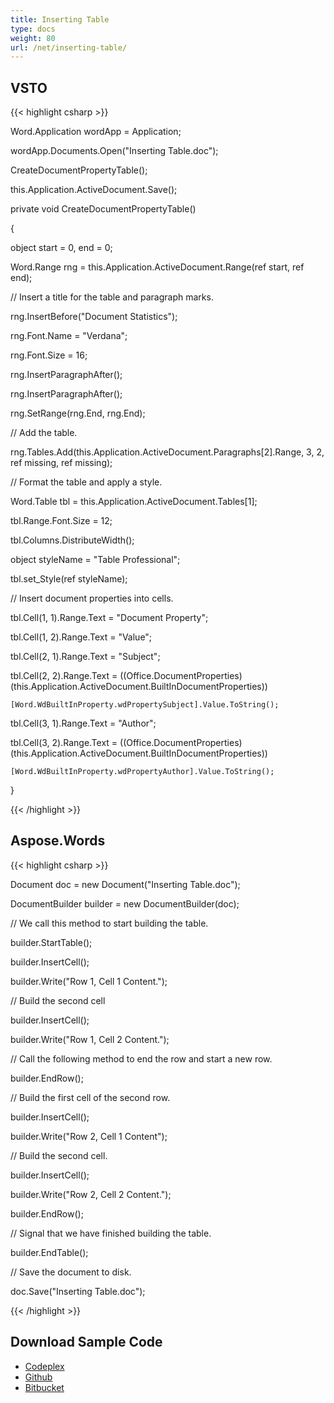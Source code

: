 ```yaml
---
title: Inserting Table
type: docs
weight: 80
url: /net/inserting-table/
---
```


## **VSTO**
{{< highlight csharp >}}

 Word.Application wordApp = Application;

wordApp.Documents.Open("Inserting Table.doc");

CreateDocumentPropertyTable();

this.Application.ActiveDocument.Save();

private void CreateDocumentPropertyTable()

{

object start = 0, end = 0;

Word.Range rng = this.Application.ActiveDocument.Range(ref start, ref end);

// Insert a title for the table and paragraph marks.

rng.InsertBefore("Document Statistics");

rng.Font.Name = "Verdana";

rng.Font.Size = 16;

rng.InsertParagraphAfter();

rng.InsertParagraphAfter();

rng.SetRange(rng.End, rng.End);

// Add the table.

rng.Tables.Add(this.Application.ActiveDocument.Paragraphs[2].Range, 3, 2, ref missing, ref missing);

// Format the table and apply a style.

Word.Table tbl = this.Application.ActiveDocument.Tables[1];

tbl.Range.Font.Size = 12;

tbl.Columns.DistributeWidth();

object styleName = "Table Professional";

tbl.set_Style(ref styleName);

// Insert document properties into cells.

tbl.Cell(1, 1).Range.Text = "Document Property";

tbl.Cell(1, 2).Range.Text = "Value";

tbl.Cell(2, 1).Range.Text = "Subject";

tbl.Cell(2, 2).Range.Text = ((Office.DocumentProperties)(this.Application.ActiveDocument.BuiltInDocumentProperties))

	[Word.WdBuiltInProperty.wdPropertySubject].Value.ToString();

tbl.Cell(3, 1).Range.Text = "Author";

tbl.Cell(3, 2).Range.Text = ((Office.DocumentProperties)(this.Application.ActiveDocument.BuiltInDocumentProperties))

	[Word.WdBuiltInProperty.wdPropertyAuthor].Value.ToString();

}

{{< /highlight >}}
## **Aspose.Words**
{{< highlight csharp >}}

 Document doc = new Document("Inserting Table.doc");

DocumentBuilder builder = new DocumentBuilder(doc);

// We call this method to start building the table.

builder.StartTable();

builder.InsertCell();

builder.Write("Row 1, Cell 1 Content.");

// Build the second cell

builder.InsertCell();

builder.Write("Row 1, Cell 2 Content.");

// Call the following method to end the row and start a new row.

builder.EndRow();

// Build the first cell of the second row.

builder.InsertCell();

builder.Write("Row 2, Cell 1 Content");

// Build the second cell.

builder.InsertCell();

builder.Write("Row 2, Cell 2 Content.");

builder.EndRow();

// Signal that we have finished building the table.

builder.EndTable();

// Save the document to disk.

doc.Save("Inserting Table.doc");

{{< /highlight >}}
## **Download Sample Code**
- [Codeplex](https://asposevsto.codeplex.com/downloads/get/787348)
- [Github](https://github.com/asposemarketplace/Aspose_for_VSTO/releases/download/Aspose.Words1.0/Inserting.Table.Aspose.Words.zip)
- [Bitbucket](https://bitbucket.org/asposemarketplace/aspose-for-vsto/downloads/Inserting%20Table%20\(Aspose.Words\).zip)
